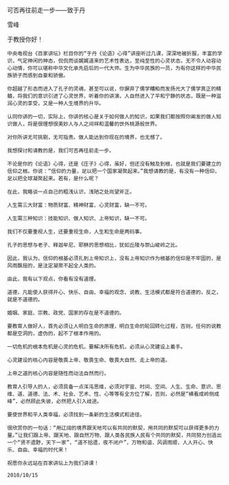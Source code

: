 可否再往前走一步——致于丹

雪峰


于教授你好！

    中央电视台《百家讲坛》栏目你的“于丹《论语》心得”讲座听过几课，深深地被折服，丰富的学识，气定神闲的神态，侃侃而谈娓娓道来的艺术性表达，至纯至性的心灵状态，无不令人动容动心动情，你可以堪称中华文化承先启后的一代大师。生为中华民族的一员，为有你这样的中华民族骄子而感到自豪和骄傲。

    你超越了形态而进入了孔子的灵魂，甚至可以说，你摒弃了儒学糟粕而发扬光大了儒学真正的精髓，将我们的意识引进了心灵世界，听着你的讲演，人自然进入了平和宁静的状态，既是一种滋润心灵的享受，又是一种人生境界的升华。

    认同你讲的一切，实际上，你讲的核心是关于如何做人的知识，如果我们都按照你阐发的做人知识做人，将是很理想很美妙人与人之间祥和温馨的世外桃源般世界。

    对你所讲无可挑剔，无可指责。做人能达到你现在的境界，也无憾了。

    我想探讨和请教的是，我们可否再往前走一步。

    不论是你的《论语》心得，还是《庄子》心得，虽好，但还没有触及到根，也就是我们要建立的信仰之根。你说：“信仰的力量，足以把一个国家凝聚起来。”我想请教的是，有没有一种信仰，足以把全球凝聚起来。若有，是什么呢？

    在此，我略谈一点自己的粗浅认识，浅陋之处尚望斧正。

    人生需三大财富：物质财富、精神财富、心灵财富，缺一不可。

    人生需三种知识：技能知识、做人知识、上帝知识，缺一不可。

    我们不仅要重视人生，还要重视生命，人生和生命是两码事。

    孔子的思想与老子、释迦牟尼、耶稣的思想相比，犹如丘陵与崇山峻岭之比。

    因此，我认为，信仰的根基必须扎到上帝知识上，没有上帝知识作为根基的信仰是不牢固的，是风雨飘摇的，是注定凝聚不起全人类的。

    由此，我有以下观点，你看有没有道理。

    道德，凡能使人获得开心、快乐、自由、幸福的观念、说教、生活模式都是符合道德的，反之，就是不道德的。

    婚姻、家庭、宗教、政党、国家的存在是不道德的。

    要教育人做好人，首先必须让人明白生命的原理，明白生命的轮回转化过程，否则，任何的说教都是空洞的，虚伪的，起不了根本作用的。

    一切危机的根本危机是心灵的危机，要解决所有危机，必须从心灵建设上着手。

    心灵建设的核心内容是敬畏上帝、敬畏生命、敬畏大自然、走上帝的道。

    上帝之道的核心内容是随性而动法自然而行。

    教育人引导人的人，必须具备一点浑沌思维，必须对宇宙、时间、空间、人生、生命、意识、思维、道、道德、法、术、社会、艺术、性、心等等有全方位了解，否则，必然是“横看成岭侧成峰”，必然顾此失彼，必然把人引入歧途。

    要使世界和平人类幸福，必须找到一条新的生活模式和途径。

    很欣赏你的一句话：“用辽阔的境界跟天地可以有共同的默契，用共同的默契可以获得更多的力量。”让我们跟上帝、跟天地、跟自然万物、跟人类各民族人民有个共同的默契，共同努力创造出一个“贤不遗野，天下一家”，“道不拾遗，夜不闭户”，万物和谐，风调雨顺，人人开心、快乐、自由、幸福的时代来！

    祝愿你永远站在百家讲坛上为我们讲课！

    2010/10/15



